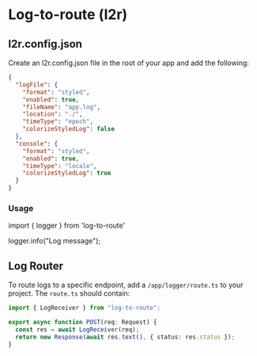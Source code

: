 # Log-to-route (l2r)

## l2r.config.json

Create an l2r.config.json file in the root of your app and add the following:

```json
{
  "logFile": {
    "format": "styled",
    "enabled": true,
    "fileName": "app.log",
    "location": "./",
    "timeType": "epoch",
    "colorizeStyledLog": false
  },
  "console": {
    "format": "styled",
    "enabled": true,
    "timeType": "locale",
    "colorizeStyledLog": true
  }
}
```
### Usage
import { logger } from 'log-to-route'

logger.info("Log message");



## Log Router

To route logs to a specific endpoint, add a `/app/logger/route.ts` to your project. The `route.ts` should contain:

```typescript
import { LogReceiver } from "log-to-route";

export async function POST(req: Request) {
  const res = await LogReceiver(req);
  return new Response(await res.text(), { status: res.status });
}
```


